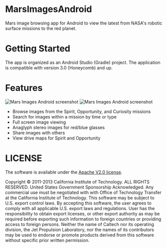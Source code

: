 MarsImagesAndroid
=============

Mars image browsing app for Android to view the latest from NASA's robotic surface missions to the red planet.

Getting Started
===============

The app is organized as an Android Studio (Gradle) project. The application is compatible with version 3.0 (Honeycomb) and up.

Features
========

![Mars Images Android screenshot](http://opslabjpl.github.io/MarsImagesAndroid/images/MarsImagesAndroidMastcam.png?raw=true) ![Mars Images Android screenshot](http://opslabjpl.github.io/MarsImagesAndroid/images/MarsImagesAndroidOppy.png?raw=true)

- Browse images from the Spirit, Opportunity, and Curiosity missions
- Search for images within a mission by time or type
- Full screen image viewing
- Anaglyph stereo images for red/blue glasses
- Share images with others
- View drive maps for Spirit and Opportunity

LICENSE
=======

The software is available under the [Apache V2.0 license](https://github.com/OpsLabJPL/MarsImagesIOS/blob/master/LICENSE.txt).

Copyright © 2011-2013 California Institute of Technology. ALL RIGHTS 
RESERVED. United States Government Sponsorship Acknowledged. Any 
commercial use must be negotiated with with Office of Technology 
Transfer at the California Institute of Technology. This software may 
be subject to U.S. export control laws. By accepting this software, 
the user agrees to comply with all applicable U.S. export laws and 
regulations. User has the responsibility to obtain export licenses, 
or other export authority as may be required before exporting such 
information to foreign countries or providing access to foreign 
persons. Neither the name of Caltech nor its operating division, the
Jet Propulsion Laboratory, nor the names of its contributors may be
used to endorse or promote products derived from this software 
without specific prior written permission.

